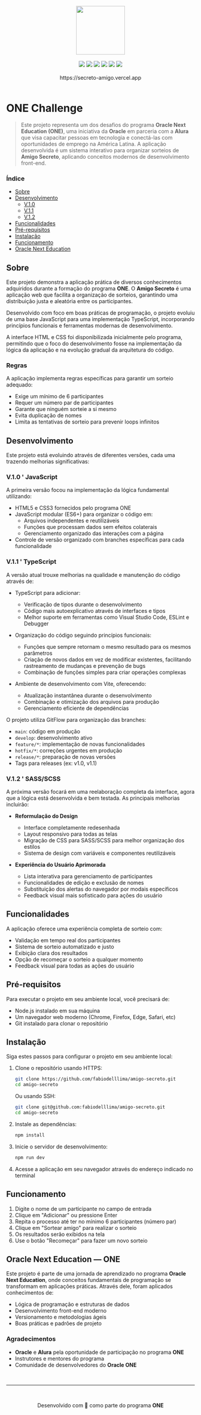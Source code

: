 <br>

<div align="center">
  <img height="130" src="https://i.imgur.com/HRTwDTP.png"> 
</div>

<br>

<div align="center">
  <img src="https://img.shields.io/badge/Git-323330?style=for-the-badge&logo=git&logoColor=white">
  <img src="https://img.shields.io/badge/TypeScript-323330?style=for-the-badge&logo=typescript&logoColor=white">
  <img src="https://img.shields.io/badge/JavaScript-323330?style=for-the-badge&logo=javascript&logoColor=white">
  <img src="https://img.shields.io/badge/SASS-323330?style=for-the-badge&logo=sass&logoColor=white">  
  <img src="https://img.shields.io/badge/HTML-323330?style=for-the-badge&logo=html5&logoColor=white">
  <img src="https://img.shields.io/badge/CSS-323330?style=for-the-badge&logo=css3&logoColor=white">  
</div>

<br>
 
<div align="center">
  https://secreto-amigo.vercel.app
</div>

<br>

# ONE Challenge

> Este projeto representa um dos desafios do programa **Oracle Next Education (ONE)**, uma iniciativa da **Oracle** em parceria com a **Alura** que visa capacitar pessoas em tecnologia e conectá-las com oportunidades de emprego na América Latina. A aplicação desenvolvida é um sistema interativo para organizar sorteios de **Amigo Secreto**, aplicando conceitos modernos de desenvolvimento front-end.

### Índice

- [Sobre](#sobre)
- [Desenvolvimento](#desenvolvimento)
  - [V.1.0](#v10--javascript)
  - [V.1.1](#v10--typescript)
  - [V.1.2](#v12--sassscss)
- [Funcionalidades](#funcionalidades)
- [Pré-requisitos](#pré-requisitos)
- [Instalação](#instalação)
- [Funcionamento](#funcionamento)
- [Oracle Next Education](#oracle-next-education--one)

## Sobre

Este projeto demonstra a aplicação prática de diversos conhecimentos adquiridos durante a formação do programa **ONE**. O **Amigo Secreto** é uma aplicação web que facilita a organização de sorteios, garantindo uma distribuição justa e aleatória entre os participantes.

Desenvolvido com foco em boas práticas de programação, o projeto evoluiu de uma base JavaScript para uma implementação TypeScript, incorporando princípios funcionais e ferramentas modernas de desenvolvimento.

A interface HTML e CSS foi disponibilizada inicialmente pelo programa, permitindo que o foco do desenvolvimento fosse na implementação da lógica da aplicação e na evolução gradual da arquitetura do código.

### Regras

A aplicação implementa regras específicas para garantir um sorteio adequado:

- Exige um mínimo de 6 participantes
- Requer um número par de participantes
- Garante que ninguém sorteie a si mesmo
- Evita duplicação de nomes
- Limita as tentativas de sorteio para prevenir loops infinitos

## Desenvolvimento

Este projeto está evoluindo através de diferentes versões, cada uma trazendo melhorias significativas:

### V.1.0 ' JavaScript

A primeira versão focou na implementação da lógica fundamental utilizando:

- HTML5 e CSS3 fornecidos pelo programa ONE
- JavaScript modular (ES6+) para organizar o código em:
  - Arquivos independentes e reutilizáveis
  - Funções que processam dados sem efeitos colaterais
  - Gerenciamento organizado das interações com a página
- Controle de versão organizado com branches específicas para cada funcionalidade

### V.1.1 ' TypeScript

A versão atual trouxe melhorias na qualidade e manutenção do código através de:

- TypeScript para adicionar:

  - Verificação de tipos durante o desenvolvimento
  - Código mais autoexplicativo através de interfaces e tipos
  - Melhor suporte em ferramentas como Visual Studio Code, ESLint e Debugger

- Organização do código seguindo princípios funcionais:

  - Funções que sempre retornam o mesmo resultado para os mesmos parâmetros
  - Criação de novos dados em vez de modificar existentes, facilitando rastreamento de mudanças e prevenção de bugs
  - Combinação de funções simples para criar operações complexas

- Ambiente de desenvolvimento com Vite, oferecendo:
  - Atualização instantânea durante o desenvolvimento
  - Combinação e otimização dos arquivos para produção
  - Gerenciamento eficiente de dependências

O projeto utiliza GitFlow para organização das branches:

- `main`: código em produção
- `develop`: desenvolvimento ativo
- `feature/*`: implementação de novas funcionalidades
- `hotfix/*`: correções urgentes em produção
- `release/*`: preparação de novas versões
- Tags para releases (ex: v1.0, v1.1)

### V.1.2 ' SASS/SCSS

A próxima versão focará em uma reelaboração completa da interface, agora que a lógica está desenvolvida e bem testada. As principais melhorias incluirão:

- **Reformulação do Design**

  - Interface completamente redesenhada
  - Layout responsivo para todas as telas
  - Migração de CSS para SASS/SCSS para melhor organização dos estilos
  - Sistema de design com variáveis e componentes reutilizáveis

- **Experiência do Usuário Aprimorada**
  - Lista interativa para gerenciamento de participantes
  - Funcionalidades de edição e exclusão de nomes
  - Substituição dos alertas do navegador por modais específicos
  - Feedback visual mais sofisticado para ações do usuário

## Funcionalidades

A aplicação oferece uma experiência completa de sorteio com:

- Validação em tempo real dos participantes
- Sistema de sorteio automatizado e justo
- Exibição clara dos resultados
- Opção de recomeçar o sorteio a qualquer momento
- Feedback visual para todas as ações do usuário

## Pré-requisitos

Para executar o projeto em seu ambiente local, você precisará de:

- Node.js instalado em sua máquina
- Um navegador web moderno (Chrome, Firefox, Edge, Safari, etc)
- Git instalado para clonar o repositório

## Instalação

Siga estes passos para configurar o projeto em seu ambiente local:

1. Clone o repositório usando HTTPS:

   ```bash
   git clone https://github.com/fabiodelllima/amigo-secreto.git
   cd amigo-secreto
   ```

   Ou usando SSH:

   ```bash
   git clone git@github.com:fabiodelllima/amigo-secreto.git
   cd amigo-secreto
   ```

2. Instale as dependências:

   ```bash
   npm install
   ```

3. Inicie o servidor de desenvolvimento:

   ```bash
   npm run dev
   ```

4. Acesse a aplicação em seu navegador através do endereço indicado no terminal

## Funcionamento

1. Digite o nome de um participante no campo de entrada
2. Clique em "Adicionar" ou pressione Enter
3. Repita o processo até ter no mínimo 6 participantes (número par)
4. Clique em "Sortear amigo" para realizar o sorteio
5. Os resultados serão exibidos na tela
6. Use o botão "Recomeçar" para fazer um novo sorteio

## Oracle Next Education — ONE

Este projeto é parte de uma jornada de aprendizado no programa **Oracle Next Education**, onde conceitos fundamentais de programação se transformam em aplicações práticas. Através dele, foram aplicados conhecimentos de:

- Lógica de programação e estruturas de dados
- Desenvolvimento front-end moderno
- Versionamento e metodologias ágeis
- Boas práticas e padrões de projeto

### Agradecimentos

- **Oracle** e **Alura** pela oportunidade de participação no programa **ONE**
- Instrutores e mentores do programa
- Comunidade de desenvolvedores do **Oracle ONE**

<br>

---

<div align="center"> 
  <br>
  
  Desenvolvido com 🖤 como parte do programa **ONE**
</div>
